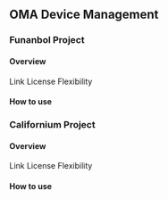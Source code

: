 ## OMA Device Management
### Funanbol Project

#### Overview
Link
License
Flexibility

#### How to use
### Californium Project

#### Overview
Link
License
Flexibility

#### How to use
